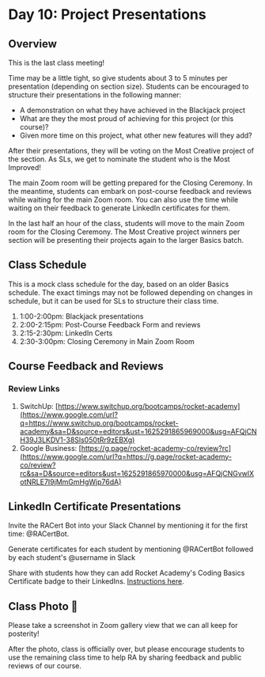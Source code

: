 # Day 10: Project Presentations

## Overview

This is the last class meeting!

Time may be a little tight, so give students about 3 to 5 minutes per presentation (depending on section size). Students can be encouraged to structure their presentations in the following manner:

* A demonstration on what they have achieved in the Blackjack project
* What are they the most proud of achieving for this project (or this course)?
* Given more time on this project, what other new features will they add?

After their presentations, they will be voting on the Most Creative project of the section. As SLs, we get to nominate the student who is the Most Improved!

The main Zoom room will be getting prepared for the Closing Ceremony. In the meantime, students can embark on post-course feedback and reviews while waiting for the main Zoom room. You can also use the time while waiting on their feedback to generate LinkedIn certificates for them.

In the last half an hour of the class, students will move to the main Zoom room for the Closing Ceremony. The Most Creative project winners per section will be presenting their projects again to the larger Basics batch.

## Class Schedule

This is a mock class schedule for the day, based on an older Basics schedule. The exact timings may not be followed depending on changes in schedule, but it can be used for SLs to structure their class time.

1. 1:00-2:00pm: Blackjack presentations
2. 2:00-2:15pm: Post-Course Feedback Form and reviews
3. 2:15-2:30pm: LinkedIn Certs
4. 2:30-3:00pm: Closing Ceremony in Main Zoom Room

## Course Feedback and Reviews

### Review Links

1. SwitchUp: [https://www.switchup.org/bootcamps/rocket-academy](https://www.google.com/url?q=https://www.switchup.org/bootcamps/rocket-academy&sa=D&source=editors&ust=1625291865969000&usg=AFQjCNH39J3LKDV1-38Sls050tRr9zEBXg)
2. Google Business: [https://g.page/rocket-academy-co/review?rc](https://www.google.com/url?q=https://g.page/rocket-academy-co/review?rc&sa=D&source=editors&ust=1625291865970000&usg=AFQjCNGvwlXotNRLE7I9jMmGmHgWjp76dA)

## LinkedIn Certificate Presentations

Invite the RACert Bot into your Slack Channel by mentioning it for the first time: @RACertBot.

Generate certificates for each student by mentioning @RACertBot followed by each student's @username in Slack

Share with students how they can add Rocket Academy's Coding Basics Certificate badge to their LinkedIns. [Instructions here](https://codingbasics.rocketacademy.co/course-logistics/post-course/linkedin-certificates).

## Class Photo 🥳

Please take a screenshot in Zoom gallery view that we can all keep for posterity!

After the photo, class is officially over, but please encourage students to use the remaining class time to help RA by sharing feedback and public reviews of our course.
